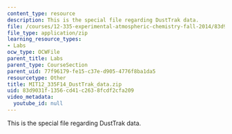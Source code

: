 ```yaml
---
content_type: resource
description: This is the special file regarding DustTrak data.
file: /courses/12-335-experimental-atmospheric-chemistry-fall-2014/83d9031f1356cd41c2638fcdf2cfa209_MIT12_335F14_DustTrak_data.zip
file_type: application/zip
learning_resource_types:
- Labs
ocw_type: OCWFile
parent_title: Labs
parent_type: CourseSection
parent_uid: 77f96179-fe15-c37e-d905-4776f8ba1da5
resourcetype: Other
title: MIT12_335F14_DustTrak_data.zip
uid: 83d9031f-1356-cd41-c263-8fcdf2cfa209
video_metadata:
  youtube_id: null
---
```

This is the special file regarding DustTrak data.

